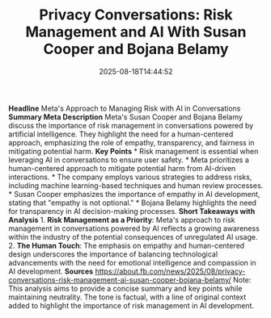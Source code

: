 ﻿---
title: "Privacy Conversations: Risk Management and AI With Susan Cooper and Bojana Belamy"
date: "2025-08-18T14:44:52"
category: "Markets"
summary: ""
slug: "privacy conversations risk management and ai with susan coop"
source_urls:
  - "https://about.fb.com/news/2025/08/privacy-conversations-risk-management-ai-susan-cooper-bojana-belamy/"
seo:
  title: "Privacy Conversations: Risk Management and AI With Susan Cooper and Bojana Belamy | Hash n Hedge"
  description: ""
  keywords: ["news", "markets", "brief"]
---
**Headline** Meta's Approach to Managing Risk with AI in Conversations  **Summary Meta Description** Meta's Susan Cooper and Bojana Belamy discuss the importance of risk management in conversations powered by artificial intelligence. They highlight the need for a human-centered approach, emphasizing the role of empathy, transparency, and fairness in mitigating potential harm.  **Key Points**  * Risk management is essential when leveraging AI in conversations to ensure user safety. * Meta prioritizes a human-centered approach to mitigate potential harm from AI-driven interactions. * The company employs various strategies to address risks, including machine learning-based techniques and human review processes. * Susan Cooper emphasizes the importance of empathy in AI development, stating that "empathy is not optional." * Bojana Belamy highlights the need for transparency in AI decision-making processes.  **Short Takeaways with Analysis**  1. **Risk Management as a Priority**: Meta's approach to risk management in conversations powered by AI reflects a growing awareness within the industry of the potential consequences of unregulated AI usage. 2. **The Human Touch**: The emphasis on empathy and human-centered design underscores the importance of balancing technological advancements with the need for emotional intelligence and compassion in AI development.  **Sources** https://about.fb.com/news/2025/08/privacy-conversations-risk-management-ai-susan-cooper-bojana-belamy/ Note: This analysis aims to provide a concise summary and key points while maintaining neutrality. The tone is factual, with a line of original context added to highlight the importance of risk management in AI development. 
